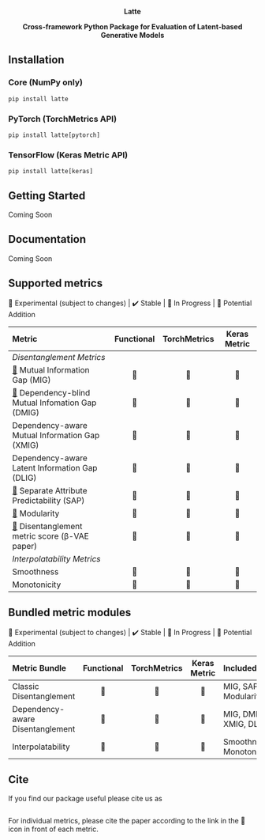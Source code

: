 <p align=center><b>Latte</b></p>
<p align=center><b>Cross-framework Python Package for Evaluation of Latent-based Generative Models</b></p>



## Installation

### Core (NumPy only)
```
pip install latte
```
### PyTorch (TorchMetrics API)
```
pip install latte[pytorch]
```
### TensorFlow (Keras Metric API)
```
pip install latte[keras]
```

## Getting Started

Coming Soon

## Documentation

Coming Soon

## Supported metrics

🧪 Experimental (subject to changes) | ✔️ Stable | 🔨 In Progress | 👀 Potential Addition

| Metric                                        | Functional  | TorchMetrics   | Keras Metric |
| :---                                          | :--:        | :--:      | :--:       |
| _Disentanglement Metrics_                     |
| [📝](https://arxiv.org/abs/1802.04942) Mutual Information Gap (MIG)                          |🧪 |🔨|🔨|
| [📝](https://arxiv.org/abs/2110.05587) Dependency-blind Mutual Infomation Gap (DMIG)         |🧪 |🔨|🔨|
| Dependency-aware Mutual Information Gap (XMIG)                                                |🧪 |🔨|🔨|
| Dependency-aware Latent Information Gap (DLIG)                                                |🧪 |🔨|🔨|
| [📝](https://arxiv.org/abs/1711.00848) Separate Attribute Predictability (SAP)                |🔨|🔨|🔨|
| [📝](https://arxiv.org/abs/1802.05312) Modularity                                             |🔨|🔨|🔨|
| [📝](https://openreview.net/forum?id=Sy2fzU9gl) Disentanglement metric score (β-VAE paper)    |🔨|🔨|🔨|
| _Interpolatability Metrics_                     |
| Smoothness                                                |🔨|🔨|🔨|
| Monotonicity                                              |🔨|🔨|🔨|



## Bundled metric modules
🧪 Experimental (subject to changes) | ✔️ Stable | 🔨 In Progress | 👀 Potential Addition

| Metric Bundle                                 | Functional  | TorchMetrics   | Keras Metric | Included
| :---                                          | :--:        | :--:      | :--:       | :---|
| Classic Disentanglement                       |🔨|🔨|🔨| MIG, SAP, Modularity |
| Dependency-aware Disentanglement              |🔨|🔨|🔨| MIG, DMIG, XMIG, DLIG |
| Interpolatability                             |🔨|🔨|🔨| Smoothness, Monotonicity |

## Cite 

If you find our package useful please cite us as
```
```

For individual metrics, please cite the paper according to the link in the 📝 icon in front of each metric.
